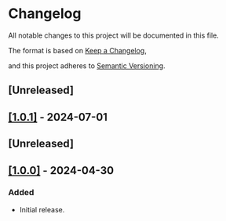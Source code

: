 # Changelog

All notable changes to this project will be documented in this file.

The format is based on [Keep a Changelog](https://keepachangelog.com/en/1.1.0/),

and this project adheres to [Semantic Versioning](https://semver.org/spec/v2.0.0.html).

## [Unreleased]

## [[1.0.1]](https://github.com/HudzzTeam/HudzzPlugin/releases/tag/1.0.1) - 2024-07-01

## [Unreleased]

## [[1.0.0]](https://github.com/HudzzTeam/HudzzPlugin/releases/tag/1.0.0) - 2024-04-30

### Added

- Initial release.
